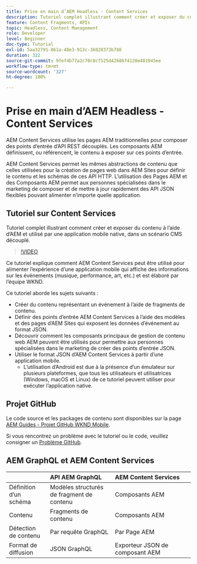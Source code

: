 ```yaml
---
title: Prise en main d’AEM Headless - Content Services
description: Tutoriel complet illustrant comment créer et exposer du contenu à l’aide d’AEM Headless.
feature: Content Fragments, APIs
topic: Headless, Content Management
role: Developer
level: Beginner
doc-type: Tutorial
exl-id: 5aa32791-861a-48e3-913c-36028373b788
duration: 322
source-git-commit: 9fef4b77a2c70c8cf525d42686f4120e481945ee
workflow-type: tm+mt
source-wordcount: '327'
ht-degree: 100%

---
```


# Prise en main d’AEM Headless - Content Services

AEM Content Services utilise les pages AEM traditionnelles pour composer des points d’entrée d’API REST découplés. Les composants AEM définissent, ou référencent, le contenu à exposer sur ces points d’entrée.

AEM Content Services permet les mêmes abstractions de contenu que celles utilisées pour la création de pages web dans AEM Sites pour définir le contenu et les schémas de ces API HTTP. L’utilisation des Pages AEM et des Composants AEM permet aux personnes spécialisées dans le marketing de composer et de mettre à jour rapidement des API JSON flexibles pouvant alimenter n’importe quelle application.

## Tutoriel sur Content Services

Tutoriel complet illustrant comment créer et exposer du contenu à l’aide d’AEM et utilisé par une application mobile native, dans un scénario CMS découplé.

>[!VIDEO](https://video.tv.adobe.com/v/28315?quality=12&learn=on)

Ce tutoriel explique comment AEM Content Services peut être utilisé pour alimenter l’expérience d’une application mobile qui affiche des informations sur les événements (musique, performance, art, etc.) et est élaboré par l’équipe WKND.

Ce tutoriel aborde les sujets suivants :

* Créer du contenu représentant un événement à l’aide de fragments de contenu.
* Définir des points d’entrée AEM Content Services à l’aide des modèles et des pages d’AEM Sites qui exposent les données d’événement au format JSON.
* Découvrir comment les composants principaux de gestion de contenu web AEM peuvent être utilisés pour permettre aux personnes spécialisées dans le marketing de créer des points d’entrée JSON.
* Utiliser le format JSON d’AEM Content Services à partir d’une application mobile.
   * L’utilisation d’Android est due à la présence d’un émulateur sur plusieurs plateformes, que tous les utilisateurs et utilisatrices (Windows, macOS et Linux) de ce tutoriel peuvent utiliser pour exécuter l’application native.

## Projet GitHub

Le code source et les packages de contenu sont disponibles sur la page [AEM Guides - Projet GitHub WKND Mobile](https://github.com/adobe/aem-guides-wknd-mobile).

Si vous rencontrez un problème avec le tutoriel ou le code, veuillez consigner un [Problème GitHub](https://github.com/adobe/aem-guides-wknd-mobile/issues).

## AEM GraphQL et AEM Content Services

|                                | API AEM GraphQL | AEM Content Services |
|--------------------------------|:-----------------|:---------------------|
| Définition d’un schéma | Modèles structurés de fragment de contenu | Composants AEM |
| Contenu | Fragments de contenu | Composants AEM |
| Détection de contenu | Par requête GraphQL | Par Page AEM |
| Format de diffusion | JSON GraphQL | Exporteur JSON de composant AEM |
